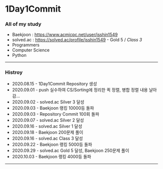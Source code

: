 # 1Day1Commit
### All of my study

* Baekjoon : https://www.acmicpc.net/user/jsshin1549
* solved.ac : https://solved.ac/profile/jsshin1549 - Gold 5 / *Class 3*
* Programmers
* Computer Science
* Python

<hr/>

### Histroy
- 2020.08.15 - 1Day1Commit Repository 생성
- 2020.09.01 - push 실수하여 CS/Sorting에 정리한 퀵 정렬, 병합 정렬 내용 날아감...
- 2020.09.02 - solved.ac Silver 3 달성
- 2020.09.03 - Baekjoon 랭킹 10000등 돌파
- 2020.09.03 - Repository Commit 100회 돌파
- 2020.09.07 - solved.ac Silver 2 달성
- 2020.09.16 - solved.ac Silver 1 달성
- 2020.09.18 - Baekjoon 200문제 풀이
- 2020.09.16 - solved.ac Class 3 달성
- 2020.09.22 - Baekjoon 랭킹 5000등 돌파
- 2020.09.29 - solved.ac Gold 5 달성, Baekjoon 250문제 풀이
- 2020.10.03 - Baekjoon 랭킹 4000등 돌파
<hr/>
